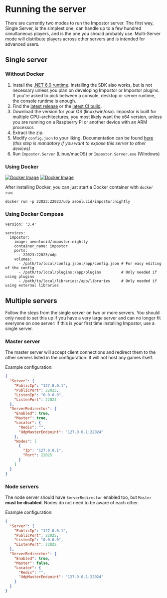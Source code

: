 # Running the server

There are currently two modes to run the Impostor server. The first way, Single Server, is the simplest one, can handle up to a few hundred simultaneous players, and is the one you should probably use. Multi-Server mode will distribute players across other servers and is intended for advanced users.

## Single server

### Without Docker

1. Install the [.NET 6.0 runtime](https://dotnet.microsoft.com/download/6.0). Installing the SDK also works, but is not necessary unless you plan on developing Impostor or Impostor plugins. If you're asked to pick between a console, desktop or server runtime, the console runtime is enough.
2. Find the [latest release](https://github.com/Impostor/Impostor/releases) or the [latest CI build](https://ci.appveyor.com/project/Impostor/Impostor/branch/master/artifacts).
3. Download the version for your OS (linux/win/osx). Impostor is built for multiple CPU-architectures, you most likely want the x64 version, unless you are running on a Raspberry Pi or another device with an ARM processor.
4. Extract the zip.
5. Modify `config.json` to your liking. Documentation can be found [here](Server-configuration.md) _(this step is mandatory if you want to expose this server to other devices)_
6. Run `Impostor.Server` (Linux/macOS) or `Impostor.Server.exe` (Windows)

### Using Docker

[![Docker Image](https://img.shields.io/docker/v/aeonlucid/impostor?sort=semver)](https://hub.docker.com/r/aeonlucid/impostor)
[![Docker Image](https://img.shields.io/docker/v/aeonlucid/impostor/nightly)](https://hub.docker.com/r/aeonlucid/impostor)

After installing Docker, you can just start a Docker container with `docker run`:

```
docker run -p 22023:22023/udp aeonlucid/impostor:nightly
```

### Using Docker Compose

```
version: '3.4'

services:
  impostor:
    image: aeonlucid/impostor:nightly
    container_name: impostor
    ports:
      - 22023:22023/udp
    volumes:
      - /path/to/local/config.json:/app/config.json # For easy editing of the config
      - /path/to/local/plugins:/app/plugins         # Only needed if using plugins
      - /path/to/local/libraries:/app/libraries     # Only needed if using external libraries
```

## Multiple servers

Follow the steps from the single server on two or more servers. You should only need to set this up if you have a very large server and can no longer fit everyone on one server: if this is your first time installing Impostor, use a single server.

### Master server

The master server will accept client connections and redirect them to the other servers listed in the configuration. It will not host any games itself.

Example configuration:

```json
{
  "Server": {
    "PublicIp": "127.0.0.1",
    "PublicPort": 22023,
    "ListenIp": "0.0.0.0",
    "ListenPort": 22023
  },
  "ServerRedirector": {
    "Enabled": true,
    "Master": true,
    "Locator": {
      "Redis": "",
      "UdpMasterEndpoint": "127.0.0.1:22024"
    },
    "Nodes": [
      {
        "Ip": "127.0.0.1",
        "Port": 22025
      }
    ]
  }
}
```

### Node servers

The node server should have `ServerRedirector` enabled too, but `Master` **must be disabled**. Nodes do not need to be aware of each other.

Example configuration:

```json
{
  "Server": {
    "PublicIp": "127.0.0.1",
    "PublicPort": 22025,
    "ListenIp": "0.0.0.0",
    "ListenPort": 22025
  },
  "ServerRedirector": {
    "Enabled": true,
    "Master": false,
    "Locator": {
      "Redis": "",
      "UdpMasterEndpoint": "127.0.0.1:22024"
    }
  }
}
```

